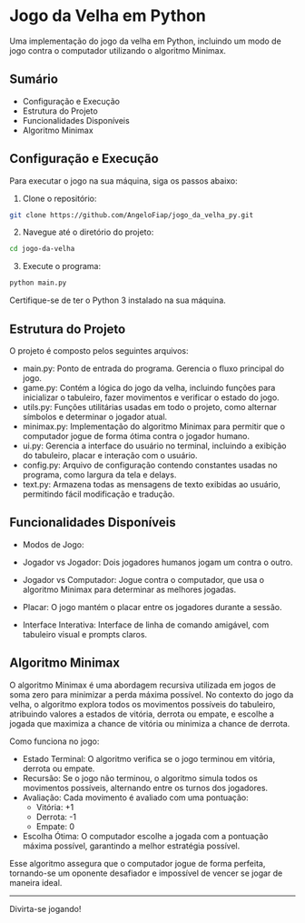 # Jogo da Velha em Python

Uma implementação do jogo da velha em Python, incluindo um modo de jogo contra o computador utilizando o algoritmo Minimax.

## Sumário

- Configuração e Execução
- Estrutura do Projeto
- Funcionalidades Disponíveis
- Algoritmo Minimax

## Configuração e Execução

Para executar o jogo na sua máquina, siga os passos abaixo:

1. Clone o repositório:

```bash 
git clone https://github.com/AngeloFiap/jogo_da_velha_py.git
```

2. Navegue até o diretório do projeto:

```bash
cd jogo-da-velha
```

3. Execute o programa:

```bash
python main.py 
```

Certifique-se de ter o Python 3 instalado na sua máquina.

## Estrutura do Projeto

O projeto é composto pelos seguintes arquivos:

- main.py: Ponto de entrada do programa. Gerencia o fluxo principal do jogo.
- game.py: Contém a lógica do jogo da velha, incluindo funções para inicializar o tabuleiro, fazer movimentos e verificar o estado do jogo.
- utils.py: Funções utilitárias usadas em todo o projeto, como alternar símbolos e determinar o jogador atual.
- minimax.py: Implementação do algoritmo Minimax para permitir que o computador jogue de forma ótima contra o jogador humano.
- ui.py: Gerencia a interface do usuário no terminal, incluindo a exibição do tabuleiro, placar e interação com o usuário.
- config.py: Arquivo de configuração contendo constantes usadas no programa, como largura da tela e delays.
- text.py: Armazena todas as mensagens de texto exibidas ao usuário, permitindo fácil modificação e tradução.

## Funcionalidades Disponíveis

- Modos de Jogo:
- Jogador vs Jogador: Dois jogadores humanos jogam um contra o outro.
- Jogador vs Computador: Jogue contra o computador, que usa o algoritmo Minimax para determinar as melhores jogadas.

- Placar: O jogo mantém o placar entre os jogadores durante a sessão.

- Interface Interativa: Interface de linha de comando amigável, com tabuleiro visual e prompts claros.

## Algoritmo Minimax

O algoritmo Minimax é uma abordagem recursiva utilizada em jogos de soma zero para minimizar a perda máxima possível. No contexto do jogo da velha, o algoritmo explora todos os movimentos possíveis do tabuleiro, atribuindo valores a estados de vitória, derrota ou empate, e escolhe a jogada que maximiza a chance de vitória ou minimiza a chance de derrota.

Como funciona no jogo:

- Estado Terminal: O algoritmo verifica se o jogo terminou em vitória, derrota ou empate.
- Recursão: Se o jogo não terminou, o algoritmo simula todos os movimentos possíveis, alternando entre os turnos dos jogadores.
- Avaliação: Cada movimento é avaliado com uma pontuação:
    - Vitória: +1
    - Derrota: -1
    - Empate: 0
- Escolha Ótima: O computador escolhe a jogada com a pontuação máxima possível, garantindo a melhor estratégia possível.

Esse algoritmo assegura que o computador jogue de forma perfeita, tornando-se um oponente desafiador e impossível de vencer se jogar de maneira ideal.

---

Divirta-se jogando!

